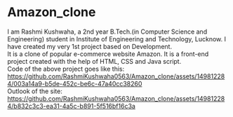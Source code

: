 # Amazon_clone
I am Rashmi Kushwaha, a 2nd year B.Tech.(in Computer Science and Engineering) student in Institute of Engineering and Technology, Lucknow. I have created my very 1st project based on Development.<br />
It is a clone of popular e-commerce website Amazon. It is a front-end project created with the help of HTML, CSS and Java script.<br/>
Code of the above project goes like this:<br/>
https://github.com/RashmiKushwaha0563/Amazon_clone/assets/149812284/003a14a9-b5de-452c-be6c-47a40cc38260<br/>
Outlook of the site:<br/>
https://github.com/RashmiKushwaha0563/Amazon_clone/assets/149812284/b832c3c3-ea31-4a5c-b891-5f516bf16c3a<br/>
